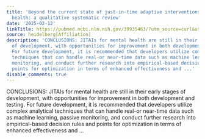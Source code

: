 ```yaml
---
title: 'Beyond the current state of just-in-time adaptive interventions in mental
  health: a qualitative systematic review'
date: '2025-02-12'
linkTitle: https://pubmed.ncbi.nlm.nih.gov/39935463/?utm_source=curl&utm_medium=rss&utm_campaign=pubmed-2&utm_content=1FakS-2QOkCT8HsMOQP1bCRQ4YzyumYOmxmF0moLsQ3dFB1E9V&fc=20220326224207&ff=20250212170950&v=2.18.0.post9+e462414
source: heidelberg[Affiliation]
description: 'CONCLUSIONS: JITAIs for mental health are still in their early stages
  of development, with opportunities for improvement in both development and testing.
  For future development, it is recommended that developers utilize complex analytical
  techniques that can handle real-or near-time data such as machine learning, passive
  monitoring, and conduct further research into empirical-based decision rules and
  points for optimization in terms of enhanced effectiveness and ...'
disable_comments: true
---
```

CONCLUSIONS: JITAIs for mental health are still in their early stages of development, with opportunities for improvement in both development and testing. For future development, it is recommended that developers utilize complex analytical techniques that can handle real-or near-time data such as machine learning, passive monitoring, and conduct further research into empirical-based decision rules and points for optimization in terms of enhanced effectiveness and ...